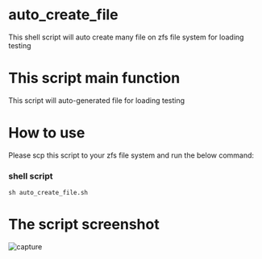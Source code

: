# auto_create_file
This shell script will auto create many file on zfs file system for loading testing
# This script main function
This script will auto-generated file for loading testing
# How to use
Please scp this script to your zfs file system and run the below command:
### shell script
```shell script
sh auto_create_file.sh
```
# The script screenshot
![capture](https://user-images.githubusercontent.com/22950881/42671404-5a66b8f6-8692-11e8-9d29-d86ee740176b.PNG)
